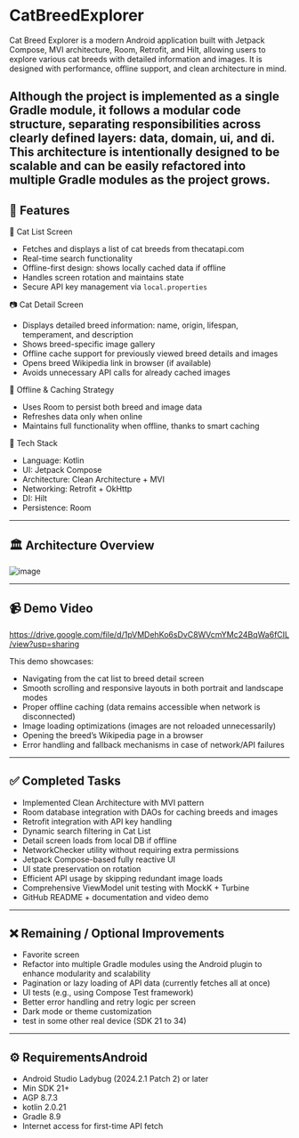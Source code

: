 # CatBreedExplorer

Cat Breed Explorer is a modern Android application built with Jetpack Compose, MVI architecture, Room, Retrofit, and Hilt, allowing users to explore various cat breeds with detailed information and images. It is designed with performance, offline support, and clean architecture in mind.

Although the project is implemented as a single Gradle module, it follows a modular code structure, separating responsibilities across clearly defined layers: data, domain, ui, and di. This architecture is intentionally designed to be scalable and can be easily refactored into multiple Gradle modules as the project grows.
---

## 🚀 Features

📄 Cat List Screen
- Fetches and displays a list of cat breeds from thecatapi.com
- Real-time search functionality
- Offline-first design: shows locally cached data if offline
- Handles screen rotation and maintains state
- Secure API key management via `local.properties`

📷 Cat Detail Screen
- Displays detailed breed information: name, origin, lifespan, temperament, and description
- Shows breed-specific image gallery
- Offline cache support for previously viewed breed details and images
- Opens breed Wikipedia link in browser (if available)
- Avoids unnecessary API calls for already cached images

📅 Offline & Caching Strategy
- Uses Room to persist both breed and image data
- Refreshes data only when online
- Maintains full functionality when offline, thanks to smart caching

🔧 Tech Stack
- Language: Kotlin
- UI: Jetpack Compose
- Architecture: Clean Architecture + MVI
- Networking: Retrofit + OkHttp
- DI: Hilt
- Persistence: Room

---

## 🏛 Architecture Overview
![image](https://github.com/user-attachments/assets/ccd2b2d5-108c-426e-94b7-1ff547c09eca)

---

## 📹 Demo Video
https://drive.google.com/file/d/1pVMDehKo6sDvC8WVcmYMc24BqWa6fCIL/view?usp=sharing

This demo showcases:
- Navigating from the cat list to breed detail screen
- Smooth scrolling and responsive layouts in both portrait and landscape modes
- Proper offline caching (data remains accessible when network is disconnected)
- Image loading optimizations (images are not reloaded unnecessarily)
- Opening the breed’s Wikipedia page in a browser
- Error handling and fallback mechanisms in case of network/API failures
---

## ✅ Completed Tasks

- Implemented Clean Architecture with MVI pattern
- Room database integration with DAOs for caching breeds and images
- Retrofit integration with API key handling
- Dynamic search filtering in Cat List
- Detail screen loads from local DB if offline
- NetworkChecker utility without requiring extra permissions
- Jetpack Compose-based fully reactive UI
- UI state preservation on rotation
- Efficient API usage by skipping redundant image loads
- Comprehensive ViewModel unit testing with MockK + Turbine
- GitHub README + documentation and video demo

---


## ❌ Remaining / Optional Improvements
- Favorite screen
- Refactor into multiple Gradle modules using the Android plugin to enhance modularity and scalability
- Pagination or lazy loading of API data (currently fetches all at once)
- UI tests (e.g., using Compose Test framework)
- Better error handling and retry logic per screen
- Dark mode or theme customization
- test in  some other real device (SDK 21 to 34) 
---


## ⚙ RequirementsAndroid 
- Android Studio Ladybug (2024.2.1 Patch 2) or later
- Min SDK 21+
- AGP 8.7.3
- kotlin 2.0.21
- Gradle 8.9
- Internet access for first-time API fetch



